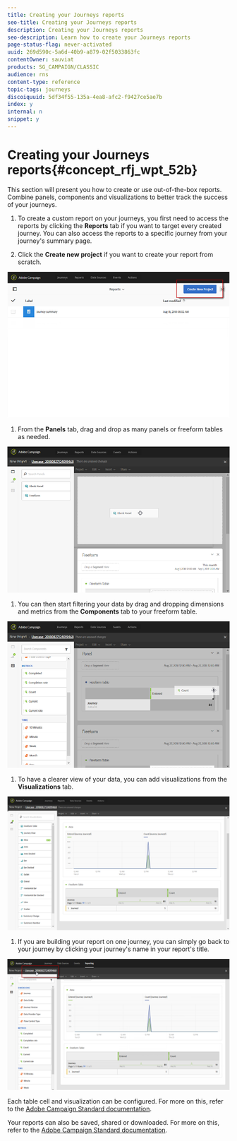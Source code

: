 ```yaml
---
title: Creating your Journeys reports
seo-title: Creating your Journeys reports
description: Creating your Journeys reports
seo-description: Learn how to create your Journeys reports
page-status-flag: never-activated
uuid: 269d590c-5a6d-40b9-a879-02f5033863fc
contentOwner: sauviat
products: SG_CAMPAIGN/CLASSIC
audience: rns
content-type: reference
topic-tags: journeys
discoiquuid: 5df34f55-135a-4ea8-afc2-f9427ce5ae7b
index: y
internal: n
snippet: y
---
```


# Creating your Journeys reports{#concept_rfj_wpt_52b}

This section will present you how to create or use out-of-the-box reports. Combine panels, components and visualizations to better track the success of your journeys.

1. To create a custom report on your journeys, you first need to access the reports by clicking the **Reports** tab if you want to target every created journey. You can also access the reports to a specific journey from your journey's summary page.

1. Click the **Create new project** if you want to create your report from scratch. 

![](assets/dynamic_report_journey_3.png)

1. From the **Panels** tab, drag and drop as many panels or freeform tables as needed. 

![](assets/dynamic_report_journey_4.png)

1. You can then start filtering your data by drag and dropping dimensions and metrics from the **Components** tab to your freeform table. 

![](assets/dynamic_report_journey_5.png)

1. To have a clearer view of your data, you can add visualizations from the **Visualizations** tab. 

![](assets/dynamic_report_journey_6.png)

1. If you are building your report on one journey, you can simply go back to your journey by clicking your journey's name in your report's title.

![](assets/dynamic_report_journey_7.png)

Each table cell and visualization can be configured. For more on this, refer to the [Adobe Campaign Standard documentation](https://helpx.adobe.com/campaign/standard/reporting/using/adding-panels.html).

Your reports can also be saved, shared or downloaded. For more on this, refer to the [Adobe Campaign Standard documentation](https://helpx.adobe.com/campaign/standard/reporting/using/reporting-interface.html#toolbar).
    